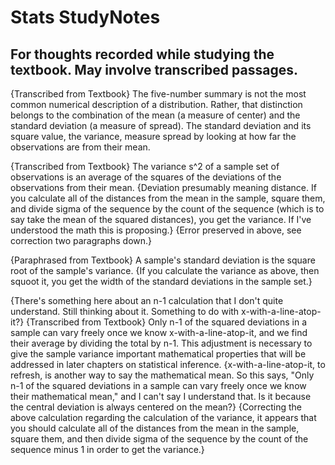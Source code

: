 # Stats StudyNotes

For thoughts recorded while studying the textbook.  May involve transcribed passages.
---

{Transcribed from Textbook}
The five-number summary is not the most common numerical description of a distribution. Rather, that distinction belongs to the combination of the mean (a measure of center) and the standard deviation (a measure of spread). The standard deviation and its square value, the variance, measure spread by looking at how far the observations are from their mean.

{Transcribed from Textbook}
The variance s^2 of a sample set of observations is an average of the squares of the deviations of the observations from their mean.
{Deviation presumably meaning distance.  If you calculate all of the distances from the mean in the sample, square them, and divide sigma of the sequence by the count of the sequence (which is to say take the mean of the squared distances), you get the variance.  If I've understood the math this is proposing.}
{Error preserved in above, see correction two paragraphs down.}

{Paraphrased from Textbook}
A sample's standard deviation is the square root of the sample's variance.
{If you calculate the variance as above, then squoot it, you get the width of the standard deviations in the sample set.}

{There's something here about an n-1 calculation that I don't quite understand.  Still thinking about it.  Something to do with x-with-a-line-atop-it?}
{Transcribed from Textbook}
Only n-1 of the squared deviations in a sample can vary freely once we know x-with-a-line-atop-it, and we find their average by dividing the total by n-1.  This adjustment is necessary to give the sample variance important mathematical properties that will be addressed in later chapters on statistical inference.
{x-with-a-line-atop-it, to refresh, is another way to say the mathematical mean.  So this says, "Only n-1 of the squared deviations in a sample can vary freely once we know their mathematical mean," and I can't say I understand that.  Is it because the central deviation is always centered on the mean?}
{Correcting the above calculation regarding the calculation of the variance, it appears that you should calculate all of the distances from the mean in the sample, square them, and then divide sigma of the sequence by the count of the sequence minus 1 in order to get the variance.}